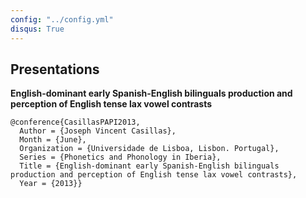 ```yaml
---
config: "../config.yml"
disqus: True
---
```


## Presentations

__English-dominant early Spanish-English bilinguals production and perception of English tense lax vowel contrasts__ 


    @conference{CasillasPAPI2013,
      Author = {Joseph Vincent Casillas},
      Month = {June},
      Organization = {Universidade de Lisboa, Lisbon. Portugal},
      Series = {Phonetics and Phonology in Iberia},
      Title = {English-dominant early Spanish-English bilinguals production and perception of English tense lax vowel contrasts},
      Year = {2013}}
